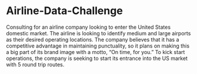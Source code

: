# Airline-Data-Challenge
Consulting for an airline company looking to enter the United States domestic market. The airline is looking to identify medium and large airports as their desired operating locations. The company believes that it has a competitive advantage in maintaining punctuality, so it plans on making this a big part of its brand image with a motto, “On time, for you.” To kick start operations, the company is seeking to start its entrance into the US market with 5 round trip routes. 
